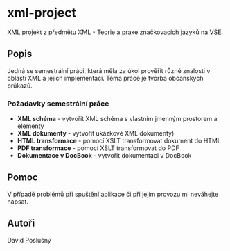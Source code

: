 # xml-project

XML projekt z předmětu XML - Teorie a praxe značkovacích jazyků na VŠE.

## Popis

Jedná se semestrální práci, která měla za úkol prověřit různé znalosti v oblasti XML a jejich implementaci. Téma práce je tvorba občanských průkazů.

### Požadavky semestrální práce

* **XML schéma** - vytvořit XML schéma s vlastním jmenným prostorem a elementy
* **XML dokumenty** - vytvořit ukázkové XML dokumenty)
* **HTML transformace** - pomocí XSLT transformovat dokument do HTML
* **PDF transformace** - pomocí XSLT transformovat do PDF
* **Dokumentace v DocBook** - vytvořit dokumentaci v DocBook

## Pomoc

V případě problémů při spuštění aplikace či při jejím provozu mi neváhejte napsat.

## Autoři

David Poslušný
